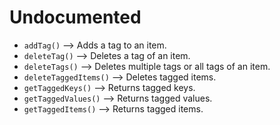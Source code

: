 # Undocumented

- `addTag()` --> Adds a tag to an item.
- `deleteTag()` --> Deletes a tag of an item.
- `deleteTags()` --> Deletes multiple tags or all tags of an item.
- `deleteTaggedItems()` --> Deletes tagged items.
- `getTaggedKeys()` --> Returns tagged keys.
- `getTaggedValues()` --> Returns tagged values.
- `getTaggedItems()` --> Returns tagged items.
